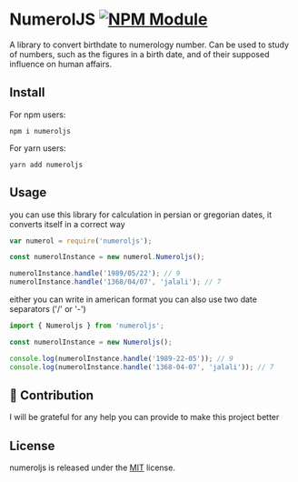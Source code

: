 # NumerolJS [![NPM Module](https://img.shields.io/badge/NPM-V1.1.0-green)](https://github.com/alexagep/numerology-npm)

A library to convert birthdate to numerology number. Can be used to study of numbers, such as the figures in a birth date, and of their supposed influence on human affairs.



## Install

For npm users:

```shell
npm i numeroljs
```

For yarn users:

```shell
yarn add numeroljs
```

## Usage

you can use this library for calculation in persian or gregorian dates, it converts itself in a correct way

``` javascript
var numerol = require('numeroljs');

const numerolInstance = new numerol.Numeroljs();

numerolInstance.handle('1989/05/22'); // 9
numerolInstance.handle('1368/04/07', 'jalali'); // 7
```

either you can write in american format
you can also use two date separators ('/' or '-') 


``` javascript
import { Numeroljs } from 'numeroljs';

const numerolInstance = new Numeroljs();

console.log(numerolInstance.handle('1989-22-05')); // 9
console.log(numerolInstance.handle('1368-04-07', 'jalali')); // 7
```



## 🤝 Contribution

I will be grateful for any help you can provide to make this project better


## License

numeroljs is released under the [MIT](LICENSE) license.